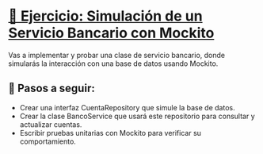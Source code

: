 # [🎯 Ejercicio: Simulación de un Servicio Bancario con Mockito](mockito/src/test/java/com/code/BancoServiceTest.java)
Vas a implementar y probar una clase de servicio bancario, donde simularás la interacción con una base de datos usando Mockito.

## 📌 Pasos a seguir:
- Crear una interfaz CuentaRepository que simule la base de datos.
- Crear la clase BancoService que usará este repositorio para consultar y actualizar cuentas.
- Escribir pruebas unitarias con Mockito para verificar su comportamiento.